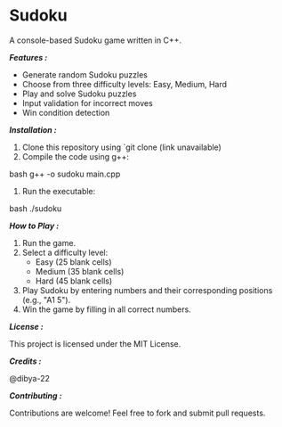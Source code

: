 # Sudoku
 A console-based Sudoku game written in C++.

 _**Features :**_

- Generate random Sudoku puzzles
- Choose from three difficulty levels: Easy, Medium, Hard
- Play and solve Sudoku puzzles
- Input validation for incorrect moves
- Win condition detection


_**Installation :**_

1. Clone this repository using `git clone (link unavailable)
2. Compile the code using g++:

bash
g++ -o sudoku main.cpp

1. Run the executable:

bash
./sudoku


_**How to Play :**_

1. Run the game.
2. Select a difficulty level:
    - Easy (25 blank cells)
    - Medium (35 blank cells)
    - Hard (45 blank cells)
3. Play Sudoku by entering numbers and their corresponding positions (e.g., "A1 5").
4. Win the game by filling in all correct numbers.


_**License :**_

This project is licensed under the MIT License.


_**Credits :**_

@dibya-22


_**Contributing :**_

Contributions are welcome! Feel free to fork and submit pull requests.
